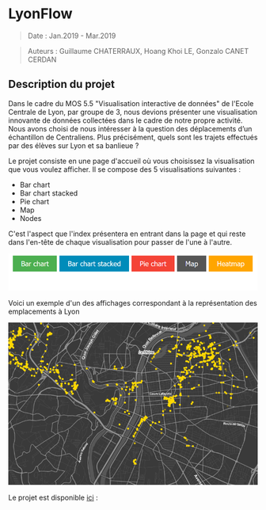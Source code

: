 # LyonFlow

>Date : Jan.2019 - Mar.2019 

>Auteurs : Guillaume CHATERRAUX, Hoang Khoi LE, Gonzalo CANET CERDAN

## Description du projet

Dans le cadre du MOS 5.5 "Visualisation interactive de données" de l'Ecole Centrale de Lyon, par groupe de 3, nous devions présenter une visualisation innovante de données collectées dans le cadre de notre propre activité. Nous avons choisi de nous intéresser à la question des déplacements d’un échantillon de Centraliens. Plus précisément, quels sont les trajets effectués par des élèves sur Lyon et sa banlieue ?

Le projet consiste en une page d'accueil où vous choisissez la visualisation que vous voulez afficher. Il se compose des 5 visualisations suivantes : 
* Bar chart
* Bar chart stacked
* Pie chart
* Map
* Nodes

C'est l'aspect que l'index présentera en entrant dans la page et qui reste dans l'en-tête de chaque visualisation pour passer de l'une à l'autre.

![Index](Index.PNG)

Voici un exemple d'un des affichages correspondant à la représentation des emplacements à Lyon

![Example of Map](map.PNG)

Le projet est disponible [ici](https://gcharrea.github.io/LyonFlow/index) :

